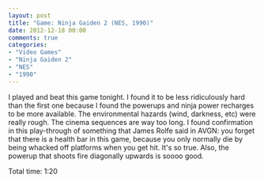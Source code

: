 ```yaml
---
layout: post
title: "Game: Ninja Gaiden 2 (NES, 1990)"
date: 2012-12-18 00:00
comments: true
categories:
- "Video Games"
- "Ninja Gaiden 2"
- "NES"
- "1990"
---
```


I played and beat this game tonight. I found it to be less
ridiculously hard than the first one because I found the powerups
and ninja power recharges to be more available. The environmental
hazards (wind, darkness, etc) were really rough. The cinema
sequences are way too long. I found confirmation in this
play-through of something that James Rolfe said in AVGN: you
forget that there is a health bar in this game, because you only
normally die by being whacked off platforms when you get
hit. It's so true. Also, the powerup that shoots fire diagonally
upwards is soooo good. 

Total time: 1:20
